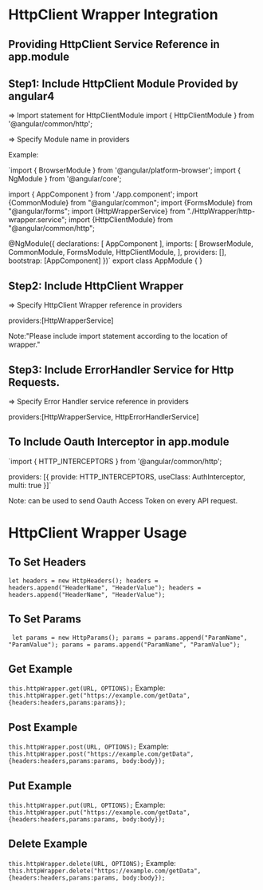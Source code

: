 # HttpClient Wrapper Integration

## Providing HttpClient Service Reference in app.module

## Step1: Include HttpClient Module Provided by angular4

=> Import statement for HttpClientModule
import { HttpClientModule } from '@angular/common/http';

=> Specify Module name in providers

Example:

`import { BrowserModule } from '@angular/platform-browser';
import { NgModule } from '@angular/core';

import { AppComponent } from './app.component';
import {CommonModule} from "@angular/common";
import {FormsModule} from "@angular/forms";
import {HttpWrapperService} from "./HttpWrapper/http-wrapper.service";
import {HttpClientModule} from "@angular/common/http";

@NgModule({
  declarations: [
    AppComponent
  ],
  imports: [
    BrowserModule,
    CommonModule,
    FormsModule,
    HttpClientModule,
  ],
  providers: [],
  bootstrap: [AppComponent]
})`
export class AppModule { }

## Step2: Include HttpClient Wrapper

=> Specify HttpClient Wrapper reference in providers

providers:[HttpWrapperService]

Note:"Please include import statement according to the location of wrapper."

## Step3: Include ErrorHandler Service for Http Requests.

=> Specify Error Handler service reference in providers

providers:[HttpWrapperService, HttpErrorHandlerService]

## To Include Oauth Interceptor in app.module
`import { HTTP_INTERCEPTORS } from '@angular/common/http';

providers: [{
    provide: HTTP_INTERCEPTORS,
    useClass: AuthInterceptor,
    multi: true
  }]`

Note: can be used to send Oauth Access Token on every API request.

# HttpClient Wrapper Usage

## To Set Headers

`let headers = new HttpHeaders();
 headers = headers.append("HeaderName", "HeaderValue");
 headers = headers.append("HeaderName", "HeaderValue");`

## To Set Params

` let params = new HttpParams();
  params = params.append("ParamName", "ParamValue");
  params = params.append("ParamName", "ParamValue");`

## Get Example

`this.httpWrapper.get(URL, OPTIONS);`
Example:
`this.httpWrapper.get("https://example.com/getData", {headers:headers,params:params});`

## Post Example

`this.httpWrapper.post(URL, OPTIONS);`
Example:
`this.httpWrapper.post("https://example.com/getData", {headers:headers,params:params, body:body});`

## Put Example

`this.httpWrapper.put(URL, OPTIONS);`
Example:
`this.httpWrapper.put("https://example.com/getData", {headers:headers,params:params, body:body});`

## Delete Example

`this.httpWrapper.delete(URL, OPTIONS);`
Example:
`this.httpWrapper.delete("https://example.com/getData", {headers:headers,params:params, body:body});`
